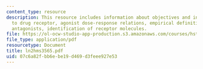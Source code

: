 ```yaml
---
content_type: resource
description: This resource includes information about objectives and introduction
  to drug receptor, agonist dose-response relations, empirical definitions, irreversible
  antagonists, identification of receptor molecules.
file: https://ol-ocw-studio-app-production.s3.amazonaws.com/courses/hst-151-principles-of-pharmacology-spring-2005/07c6a82fbb6ebe19d469d3feee927e53_ln2hms3565.pdf
file_type: application/pdf
resourcetype: Document
title: ln2hms3565.pdf
uid: 07c6a82f-bb6e-be19-d469-d3feee927e53
---
```

